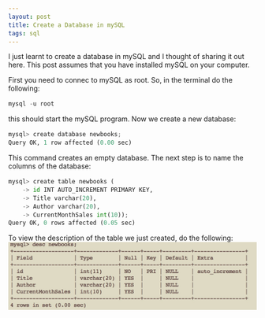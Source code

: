 ```yaml
---
layout: post
title: Create a Database in mySQL 
tags: sql 
---
```

I just learnt to create a database in mySQL and I thought of sharing it out here. This post assumes that you have installed mySQL on your computer. 

First you need to connec to mySQL as root. So, in the terminal do the following: 
~~~python
mysql -u root 
~~~

this should start the mySQL program. Now we create a new database: 
~~~python
mysql> create database newbooks;
Query OK, 1 row affected (0.00 sec) 
~~~

This command creates an empty database. The next step is to name the columns of the database: 

~~~python
mysql> create table newbooks (
    -> id INT AUTO_INCREMENT PRIMARY KEY,
    -> Title varchar(20),
    -> Author varchar(20),
    -> CurrentMonthSales int(10));
Query OK, 0 rows affected (0.05 sec)
~~~

To view the description of the table we just created, do the following: 
![My helpful screenshot](/assets/mysql_db_command.jpg)